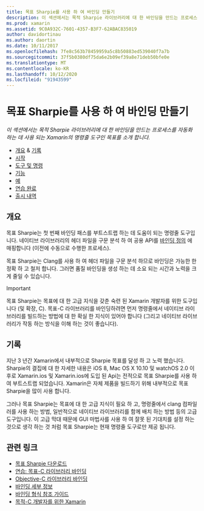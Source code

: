 ```yaml
---
title: 목표 Sharpie를 사용 하 여 바인딩 만들기
description: 이 섹션에서는 목적 Sharpie 라이브러리에 대 한 바인딩을 만드는 프로세스를 자동화 하는 데 사용 되는 Xamarin의 명령줄 도구인 목표를 소개 합니다.
ms.prod: xamarin
ms.assetid: 9C0A932C-7601-4357-B3F7-62ABAC835019
author: davidortinau
ms.author: daortin
ms.date: 10/11/2017
ms.openlocfilehash: 7fe8c563b78459959a5c8b50883ed539040f7a7b
ms.sourcegitcommit: 37f5b0380df75da6e2b09ef39a8e71deb50bfe0e
ms.translationtype: MT
ms.contentlocale: ko-KR
ms.lasthandoff: 10/12/2020
ms.locfileid: "91943599"
---
```

# <a name="creating-bindings-with-objective-sharpie"></a>목표 Sharpie를 사용 하 여 바인딩 만들기

_이 섹션에서는 목적 Sharpie 라이브러리에 대 한 바인딩을 만드는 프로세스를 자동화 하는 데 사용 되는 Xamarin의 명령줄 도구인 목표를 소개 합니다._

- [개요](#overview)  &  [기록](#history)
- [시작](get-started.md)
- [도구 및 명령](tools.md)
- [기능](platform/index.md)
- [예](examples/index.md)
- [연습 완료](~/ios/platform/binding-objective-c/walkthrough.md)
- [출시 내역](releases.md)

## <a name="overview"></a>개요

목표 Sharpie는 첫 번째 바인딩 패스를 부트스트랩 하는 데 도움이 되는 명령줄 도구입니다.
네이티브 라이브러리의 헤더 파일을 구문 분석 하 여 공용 API를 [바인딩 정의](~/cross-platform/macios/binding/objective-c-libraries.md#The_API_definition_file) 에 매핑합니다 (이전에 수동으로 수행한 프로세스).

목표 Sharpie는 Clang를 사용 하 여 헤더 파일을 구문 분석 하므로 바인딩은 가능한 한 정확 하 고 철저 합니다. 그러면 품질 바인딩을 생성 하는 데 소요 되는 시간과 노력을 크게 줄일 수 있습니다.

> [!IMPORTANT]
> 목표 Sharpie는 목표에 대 한 고급 지식을 갖춘 숙련 된 Xamarin 개발자를 위한 도구입니다 (및 확장, C). 목표-C 라이브러리를 바인딩하려면 먼저 명령줄에서 네이티브 라이브러리를 빌드하는 방법에 대 한 확실 한 지식이 있어야 합니다 (그리고 네이티브 라이브러리가 작동 하는 방식을 이해 하는 것이 좋습니다).

## <a name="history"></a>기록

지난 3 년간 Xamarin에서 내부적으로 Sharpie 목표를 달성 하 고 노력 했습니다. Sharpie의 결집에 대 한 자세한 내용은 iOS 8, Mac OS X 10.10 및 watchOS 2.0 이후로 Xamarin.ios 및 Xamarin.ios에 도입 된 Api는 전적으로 목표 Sharpie를 사용 하 여 부트스트랩 되었습니다. Xamarin은 자체 제품을 빌드하기 위해 내부적으로 목표 Sharpie을 많이 사용 합니다.

그러나 목표 Sharpie는 목표에 대 한 고급 지식이 필요 하 고, 명령줄에서 clang 컴파일러를 사용 하는 방법, 일반적으로 네이티브 라이브러리를 함께 배치 하는 방법 등의 고급 도구입니다. 이 고급 막대 때문에 GUI 마법사를 사용 하 여 잘못 된 기대치를 설정 하는 것으로 생각 하는 것 처럼 목표 Sharpie는 현재 명령줄 도구로만 제공 됩니다.

## <a name="related-links"></a>관련 링크

- [목표 Sharpie 다운로드](https://aka.ms/objective-sharpie)
- [연습: 목표-C 라이브러리 바인딩](~/ios/platform/binding-objective-c/walkthrough.md)
- [Objective-C 라이브러리 바인딩](~/cross-platform/macios/binding/objective-c-libraries.md)
- [바인딩 세부 정보](~/cross-platform/macios/binding/overview.md)
- [바인딩 형식 참조 가이드](~/cross-platform/macios/binding/binding-types-reference.md)
- [목적-C 개발자를 위한 Xamarin](~/ios/get-started/objective-c-developers/index.md)
